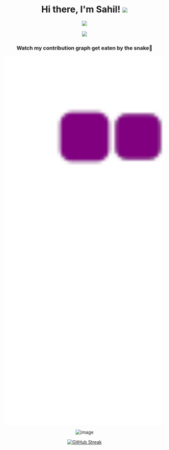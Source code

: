 <div align='center'>
<h1> Hi there, I'm Sahil! <img src="https://raw.githubusercontent.com/MartinHeinz/MartinHeinz/master/wave.gif" width="30px"> </h1>
     
![](https://github-readme-stats.vercel.app/api?username=Sahiljawale&hide=contribs,prs)

![](https://komarev.com/ghpvc/?username=Sahiljawale&color=blue&style=flat-square&label=Profile+visitors)
###    Watch my contribution graph get eaten by the snake🐍

<!-- refer this: https://dev.to/mishmanners/how-to-enable-github-actions-on-your-profile-readme-for-a-contribution-graph-4l66 -->
<img align='center' src='https://github.com/mayankchaudhary26/mayankchaudhary26/blob/output/github-contribution-grid-snake.gif' width='900"'>

![image](https://github.com/saadeghi/saadeghi/blob/master/dino.gif)    
     

[![GitHub Streak](https://github-readme-streak-stats.herokuapp.com?user=Sahiljawale&theme=highcontrast&background=0F0943)](https://git.io/streak-stats)
